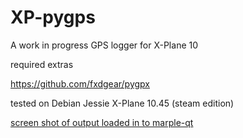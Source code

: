 # XP-pygps

A work in progress GPS logger for X-Plane 10

required extras

https://github.com/fxdgear/pygpx

tested on Debian Jessie
X-Plane 10.45 (steam edition)


[screen shot of output loaded in to marple-qt](snapshot45.png)
